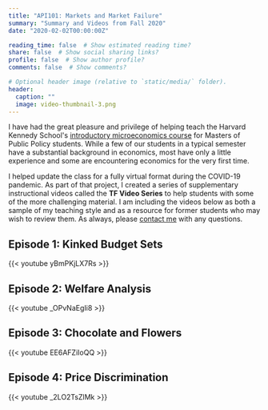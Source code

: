 ```yaml
---
title: "API101: Markets and Market Failure"
summary: "Summary and Videos from Fall 2020"
date: "2020-02-02T00:00:00Z"

reading_time: false  # Show estimated reading time?
share: false  # Show social sharing links?
profile: false  # Show author profile?
comments: false  # Show comments?

# Optional header image (relative to `static/media/` folder).
header:
  caption: ""
  image: video-thumbnail-3.png
---
```


I have had the great pleasure and privilege of helping teach the Harvard Kennedy School's [introductory microeconomics course](https://www.hks.harvard.edu/courses/resources-incentives-and-choices-i-markets-and-market-failures) for Masters of Public Policy students. While a few of our students in a typical semester have a substantial background in economics, most have only a little experience and some are encountering economics for the very first time.

I helped update the class for a fully virtual format during the COVID-19 pandemic. As part of that project, I created a series of supplementary instructional videos called the **TF Video Series** to help students with some of the more challenging material. I am including the videos below as both a sample of my teaching style and as a resource for former students who may wish to review them. As always, please [contact me](mailto:mangini@g.harvard.edu) with any questions. 

## Episode 1: Kinked Budget Sets

{{< youtube yBmPKjLX7Rs >}}

## Episode 2: Welfare Analysis

{{< youtube _OPvNaEgIi8 >}}

## Episode 3: Chocolate and Flowers

{{< youtube EE6AFZiIoQQ >}}

## Episode 4: Price Discrimination

{{< youtube _2LO2TsZlMk >}}

